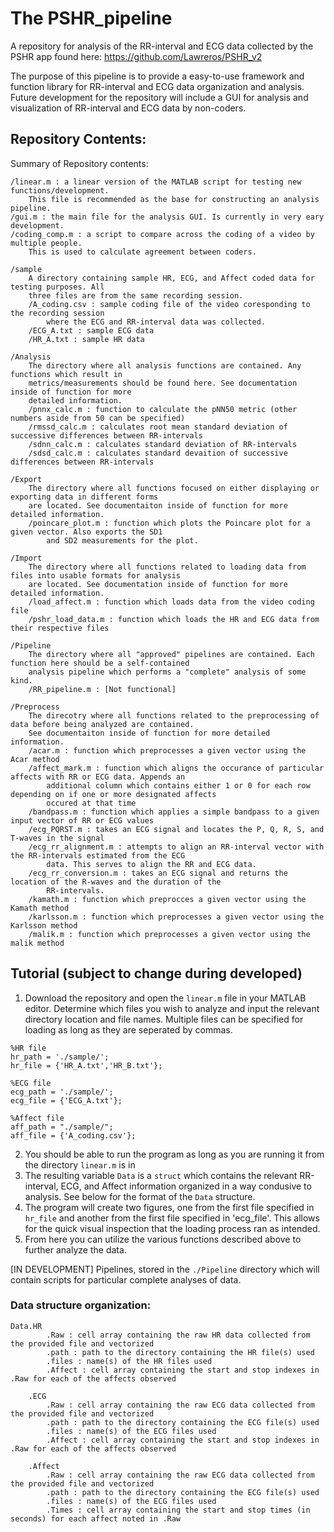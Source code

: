 # The PSHR_pipeline
A repository for analysis of the RR-interval and ECG data collected by the PSHR app found here:
https://github.com/Lawreros/PSHR_v2

The purpose of this pipeline is to provide a easy-to-use framework and function library for RR-interval and ECG data organization and analysis.
Future development for the repository will include a GUI for analysis and visualization of RR-interval and ECG data by non-coders.

## Repository Contents:
Summary of Repository contents:
```
/linear.m : a linear version of the MATLAB script for testing new functions/development.
    This file is recommended as the base for constructing an analysis pipeline.
/gui.m : the main file for the analysis GUI. Is currently in very eary development.
/coding_comp.m : a script to compare across the coding of a video by multiple people.
    This is used to calculate agreement between coders.

/sample
    A directory containing sample HR, ECG, and Affect coded data for testing purposes. All
    three files are from the same recording session.
    /A_coding.csv : sample coding file of the video coresponding to the recording session
        where the ECG and RR-interval data was collected.
    /ECG_A.txt : sample ECG data
    /HR_A.txt : sample HR data

/Analysis
    The directory where all analysis functions are contained. Any functions which result in
    metrics/measurements should be found here. See documentation inside of function for more
    detailed information.
    /pnnx_calc.m : function to calculate the pNN50 metric (other numbers aside from 50 can be specified)
    /rmssd_calc.m : calculates root mean standard deviation of successive differences between RR-intervals
    /sdnn_calc.m : calculates standard deviation of RR-intervals
    /sdsd_calc.m : calculates standard devaition of successive differences between RR-intervals

/Export
    The directory where all functions focused on either displaying or exporting data in different forms
    are located. See documentaiton inside of function for more detailed information.
    /poincare_plot.m : function which plots the Poincare plot for a given vector. Also exports the SD1
        and SD2 measurements for the plot.

/Import
    The directory where all functions related to loading data from files into usable formats for analysis
    are located. See documentation inside of function for more detailed information.
    /load_affect.m : function which loads data from the video coding file
    /pshr_load_data.m : function which loads the HR and ECG data from their respective files

/Pipeline
    The directory where all "approved" pipelines are contained. Each function here should be a self-contained
    analysis pipeline which performs a "complete" analysis of some kind.
    /RR_pipeline.m : [Not functional]

/Preprocess
    The direcotry where all functions related to the preprocessing of data before being analyzed are contained.
    See documentaiton inside of function for more detailed information.
    /acar.m : function which preprocesses a given vector using the Acar method
    /affect_mark.m : function which aligns the occurance of particular affects with RR or ECG data. Appends an
        additional column which contains either 1 or 0 for each row depending on if one or more designated affects
        occured at that time
    /bandpass.m : function which applies a simple bandpass to a given input vector of RR or ECG values
    /ecg_PQRST.m : takes an ECG signal and locates the P, Q, R, S, and T-waves in the signal
    /ecg_rr_alignment.m : attempts to align an RR-interval vector with the RR-intervals estimated from the ECG
        data. This serves to align the RR and ECG data.
    /ecg_rr_conversion.m : takes an ECG signal and returns the location of the R-waves and the duration of the
        RR-intervals.
    /kamath.m : function which preprocces a given vector using the Kamath method
    /karlsson.m : function which preprocesses a given vector using the Karlsson method
    /malik.m : function which preprocesses a given vector using the malik method

```

## Tutorial (subject to change during developed)
1) Download the repository and open the `linear.m` file in your MATLAB editor. Determine which files you wish to
    analyze and input the relevant directory location and file names. Multiple files can be specified for loading
    as long as they are seperated by commas.
```
%HR file
hr_path = './sample/';
hr_file = {'HR_A.txt','HR_B.txt'};

%ECG file
ecg_path = './sample/';
ecg_file = {'ECG_A.txt'};

%Affect file
aff_path = "./sample/";
aff_file = {'A_coding.csv'};

```
2) You should be able to run the program as long as you are running it from the directory `linear.m` is in
3) The resulting variable `Data` is a `struct` which contains the relevant RR-interval, ECG, and Affect information
    organized in a way condusive to analysis. See below for the format of the `Data` structure.
4) The program will create two figures, one from the first file specified in `hr_file` and another from the first
    file specified in 'ecg_file'. This allows for the quick visual inspection that the loading process ran as
    intended.
5) From here you can utilize the various functions described above to further analyze the data.

[IN DEVELOPMENT] Pipelines, stored in the `./Pipeline` directory which will contain scripts for particular complete
analyses of data.


### Data structure organization:
```
Data.HR
        .Raw : cell array containing the raw HR data collected from the provided file and vectorized
        .path : path to the directory containing the HR file(s) used
        .files : name(s) of the HR files used
        .Affect : cell array containing the start and stop indexes in .Raw for each of the affects observed

    .ECG
        .Raw : cell array containing the raw ECG data collected from the provided file and vectorized
        .path : path to the directory containing the ECG file(s) used
        .files : name(s) of the ECG files used
        .Affect : cell array containing the start and stop indexes in .Raw for each of the affects observed

    .Affect
        .Raw : cell array containing the raw ECG data collected from the provided file and vectorized
        .path : path to the directory containing the ECG file(s) used
        .files : name(s) of the ECG files used
        .Times : cell array containing the start and stop times (in seconds) for each affect noted in .Raw
```